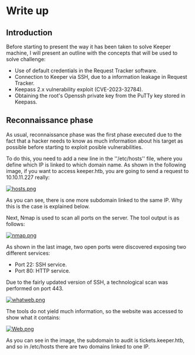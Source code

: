 # Write up
## Introduction
Before starting to present the way it has been taken to solve Keeper machine, I will present an outline with the concepts that will be used to solve challenge:
- Use of default credentials in the Request Tracker software.
- Connection to Keeper via SSH, due to a information leakage in Request Tracker.
- Keepass 2.x vulnerability exploit (CVE-2023-32784).
- Obtaining the root's Openssh private key from the PuTTy key stored in Keepass.
## Reconnaissance phase
As usual, reconnaissance phase was the first phase executed due to the fact that a hacker needs to know as much information about his target as possible before starting to exploit posible vulnerabilities.

To do this, you need to add a new line in the ''/etc/hosts'' file, where you define which IP is linked to which domain name. As shown in the following image, if you want to access keeper.htb, you are going to send a request to 10.10.11.227 really:

[![hosts.png](https://i.postimg.cc/8zBhdMYt/hosts.png)](https://postimg.cc/SnR2k2kM)

As you can see, there is one more subdomain linked to the same IP. Why this is the case is explained below.

Next, Nmap is used to scan all ports on the server. The tool output is as follows:

[![nmap.png](https://i.postimg.cc/MGWqQhc3/nmap.png)](https://postimg.cc/nXwy8SGq)

As shown in the last image, two open ports were discovered exposing two different services:
- Port 22: SSH service.
- Port 80: HTTP service.

Due to the fairly updated version of SSH, a technological scan was performed on port 443.

[![whatweb.png](https://i.postimg.cc/T3yRxZyZ/whatweb.png)](https://postimg.cc/gxW9qtHD)

The tools do not yield much information, so the website was accessed to show what it contains:

[![Web.png](https://i.postimg.cc/N0mD3jQL/Web.png)](https://postimg.cc/Lq4jfRYM)

As you can see in the image, the subdomain to audit is tickets.keeper.htb, and so in /etc/hosts there are two domains linked to one IP.
